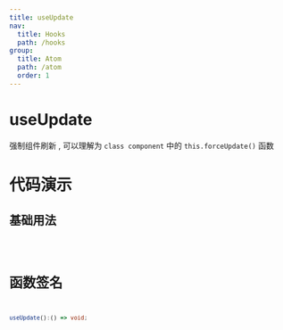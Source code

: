 ```yaml
---
title: useUpdate
nav:
  title: Hooks
  path: /hooks
group:
  title: Atom
  path: /atom
  order: 1
---
```


# useUpdate

强制组件刷新 , 可以理解为 `class component` 中的 `this.forceUpdate()` 函数

# 代码演示

## 基础用法

<code src="./example/Example01.tsx" />

# 函数签名

```ts
useUpdate():() => void;
```
